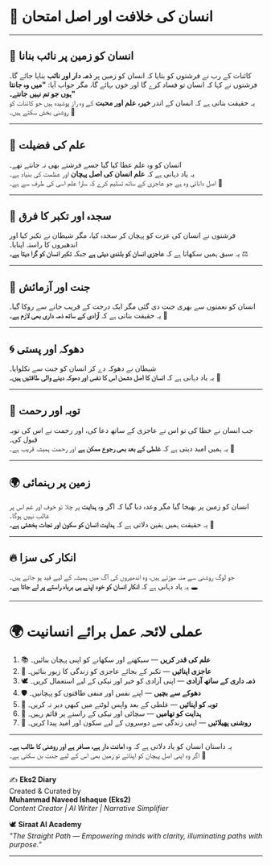# 🌌 انسان کی خلافت اور اصل امتحان

------------------------------------------------------------------------

## 🌿 انسان کو زمین پر نائب بنانا

کائنات کے رب نے فرشتوں کو بتایا کہ انسان کو زمین پر **ذمہ دار اور نائب**
بنایا جائے گا۔\
فرشتوں نے کہا کہ انسان تو فساد کرے گا اور خون بہائے گا، مگر جواب آیا:
**"میں وہ جانتا ہوں جو تم نہیں جانتے۔"**\
یہ حقیقت بتاتی ہے کہ انسان کے اندر **خیر، علم اور محبت** کے وہ راز
پوشیدہ ہیں جو کائنات کو روشنی بخش سکتے ہیں۔ 🌟

------------------------------------------------------------------------

## 📖 علم کی فضیلت

انسان کو وہ علم عطا کیا گیا جسے فرشتے بھی نہ جانتے تھے۔\
یہ یاد دہانی ہے کہ **علم انسان کی اصل پہچان** اور عظمت کی بنیاد ہے۔\
اصل دانائی وہ ہے جو عاجزی کے ساتھ تسلیم کرے کہ سارا علم اسی کی طرف سے
ہے۔ 🌸

------------------------------------------------------------------------

## 🙏 سجدہ اور تکبر کا فرق

فرشتوں نے انسان کی عزت کو پہچان کر سجدہ کیا، مگر شیطان نے تکبر کیا اور
اندھیروں کا راستہ اپنایا۔\
یہ سبق ہمیں سکھاتا ہے کہ **عاجزی انسان کو بلندی دیتی ہے** جبکہ **تکبر
انسان کو گرا دیتا ہے۔** ⚖️

------------------------------------------------------------------------

## 🌺 جنت اور آزمائش

انسان کو نعمتوں سے بھری جنت دی گئی مگر ایک درخت کے قریب جانے سے روکا
گیا۔\
یہ حقیقت بتاتی ہے کہ **آزادی کے ساتھ ذمہ داری بھی لازم ہے۔** 🌿

------------------------------------------------------------------------

## 🌀 دھوکہ اور پستی

شیطان نے دھوکہ دے کر انسان کو جنت سے نکلوایا۔\
یہ یاد دہانی ہے کہ **انسان کا اصل دشمن اس کا نفس اور دھوکہ دینے والی
طاقتیں ہیں۔** 🚫

------------------------------------------------------------------------

## 🌱 توبہ اور رحمت

جب انسان نے خطا کی تو اس نے عاجزی کے ساتھ دعا کی، اور رحمت نے اس کی توبہ
قبول کی۔\
یہ ہمیں امید دیتی ہے کہ **غلطی کے بعد بھی رجوع ممکن ہے** اور رحمت ہمیشہ
قریب ہے۔ 💖

------------------------------------------------------------------------

## 🌍 زمین پر رہنمائی

انسان کو زمین پر بھیجا گیا مگر وعدہ دیا گیا کہ اگر وہ **ہدایت** پر چلا
تو خوف اور غم اس پر غالب نہیں ہوگا۔\
یہ حقیقت ہمیں یقین دلاتی ہے کہ **ہدایت انسان کو سکون اور نجات بخشتی
ہے۔** 🌟

------------------------------------------------------------------------

## 🔥 انکار کی سزا

جو لوگ روشنی سے منہ موڑتے ہیں، وہ اندھیروں کی آگ میں ہمیشہ کے لیے قید ہو
جاتے ہیں۔\
یہ یاد دہانی ہے کہ **انکار انسان کو خود اپنے ہی برباد راستے پر لے جاتا
ہے۔** 🕳️

------------------------------------------------------------------------

# 🌍 عملی لائحہ عمل برائے انسانیت  

1. 📚 **علم کی قدر کریں** — سیکھنے اور سکھانے کو اپنی پہچان بنائیں۔  
2. 🌱 **عاجزی اپنائیں** — تکبر کے بجائے عاجزی کو زندگی کا زیور بنائیں۔  
3. 🕊️ **ذمہ داری کے ساتھ آزادی** — اپنی آزادی کو خیر اور نیکی کے لیے استعمال کریں۔  
4. 🛡️ **دھوکے سے بچیں** — اپنے نفس اور منفی طاقتوں کو پہچانیں۔  
5. 🤲 **توبہ کو اپنائیں** — غلطی کے بعد واپس لوٹنے میں کبھی دیر نہ کریں۔  
6. 🌟 **ہدایت کو تھامیں** — سچائی اور نیکی کے راستے پر قائم رہیں۔  
7. 🔆 **روشنی پھیلائیں** — اپنی زندگی سے دوسروں کے لیے سکون اور امید پیدا کریں۔  

------------------------------------------------------------------------

یہ داستان انسان کو یاد دلاتی ہے کہ وہ **امانت دار ہے، مسافر ہے اور روشنی
کا طالب ہے۔**\
اگر وہ اپنی اصل پہچان کو اپنائے تو زمین بھی اس کے لیے جنت بن سکتی ہے۔ 🌿

------------------------------------------------------------------------

✍️ **Eks2 Diary**  
Created & Curated by  
**Muhammad Naveed Ishaque (Eks2)**  
*Content Creator | AI Writer | Narrative Simplifier*  

🕊️ **Siraat AI Academy**  
*"The Straight Path — Empowering minds with clarity, illuminating paths with purpose."*  

---  
